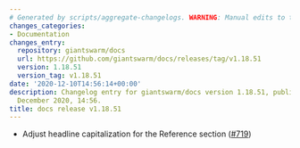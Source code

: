 ```yaml
---
# Generated by scripts/aggregate-changelogs. WARNING: Manual edits to this files will be overwritten.
changes_categories:
- Documentation
changes_entry:
  repository: giantswarm/docs
  url: https://github.com/giantswarm/docs/releases/tag/v1.18.51
  version: 1.18.51
  version_tag: v1.18.51
date: '2020-12-10T14:56:14+00:00'
description: Changelog entry for giantswarm/docs version 1.18.51, published on 10
  December 2020, 14:56.
title: docs release v1.18.51
---
```


- Adjust headline capitalization for the Reference section ([#719](https://github.com/giantswarm/docs/pull/719))
